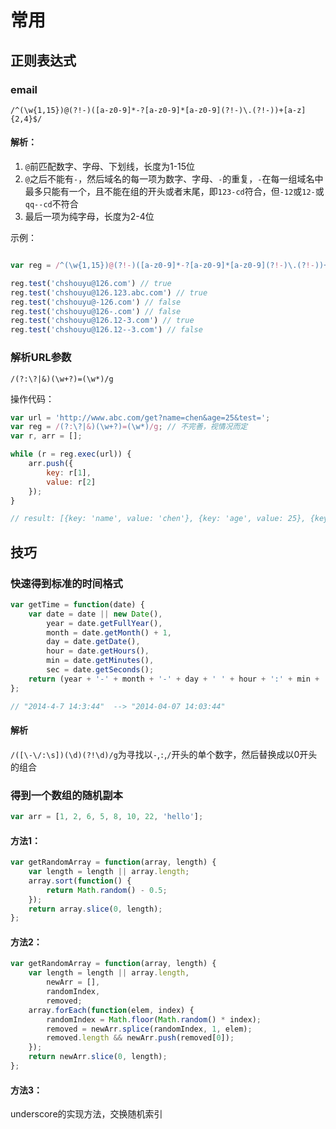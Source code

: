 # 常用

## 正则表达式

### email

    /^(\w{1,15})@(?!-)([a-z0-9]*-?[a-z0-9]*[a-z0-9](?!-)\.(?!-))+[a-z]{2,4}$/
    
#### 解析：

1. `@`前匹配数字、字母、下划线，长度为1-15位
2. `@`之后不能有`-`，然后域名的每一项为数字、字母、`-`的重复，`-`在每一组域名中最多只能有一个，且不能在组的开头或者末尾，即`123-cd`符合，但`-12`或`12-`或`qq--cd`不符合
3. 最后一项为纯字母，长度为2-4位

示例：

```js

var reg = /^(\w{1,15})@(?!-)([a-z0-9]*-?[a-z0-9]*[a-z0-9](?!-)\.(?!-))+[a-z]{2,4}$/;

reg.test('chshouyu@126.com') // true
reg.test('chshouyu@126.123.abc.com') // true
reg.test('chshouyu@-126.com') // false
reg.test('chshouyu@126-.com') // false
reg.test('chshouyu@126.12-3.com') // true
reg.test('chshouyu@126.12--3.com') // false
```

### 解析URL参数

    /(?:\?|&)(\w+?)=(\w*)/g
    
操作代码：
    
```js
var url = 'http://www.abc.com/get?name=chen&age=25&test=';
var reg = /(?:\?|&)(\w+?)=(\w*)/g; // 不完善，视情况而定
var r, arr = [];

while (r = reg.exec(url)) {
    arr.push({
        key: r[1],
        value: r[2]
    });
}

// result: [{key: 'name', value: 'chen'}, {key: 'age', value: 25}, {key: 'test', value: ''}]

```

## 技巧

### 快速得到标准的时间格式

```js
var getTime = function(date) {
    var date = date || new Date(),
        year = date.getFullYear(),
        month = date.getMonth() + 1,
        day = date.getDate(),
        hour = date.getHours(),
        min = date.getMinutes(),
        sec = date.getSeconds();
    return (year + '-' + month + '-' + day + ' ' + hour + ':' + min + ':' + sec).replace(/([\-\/:\s])(\d)(?!\d)/g, '$10$2');
};

// "2014-4-7 14:3:44"  --> "2014-04-07 14:03:44"
```

#### 解析

`/([\-\/:\s])(\d)(?!\d)/g`为寻找以`-`,`:`,`/`开头的单个数字，然后替换成以0开头的组合

### 得到一个数组的随机副本

```js
var arr = [1, 2, 6, 5, 8, 10, 22, 'hello'];
```

#### 方法1：

```js
var getRandomArray = function(array, length) {
    var length = length || array.length;
    array.sort(function() {
        return Math.random() - 0.5;    
    });
    return array.slice(0, length);
};
```

#### 方法2：

```js
var getRandomArray = function(array, length) {
    var length = length || array.length,
        newArr = [],
        randomIndex,
        removed;
    array.forEach(function(elem, index) {
        randomIndex = Math.floor(Math.random() * index);
        removed = newArr.splice(randomIndex, 1, elem);
        removed.length && newArr.push(removed[0]);
    });
    return newArr.slice(0, length);
};
```

#### 方法3：

underscore的实现方法，交换随机索引
